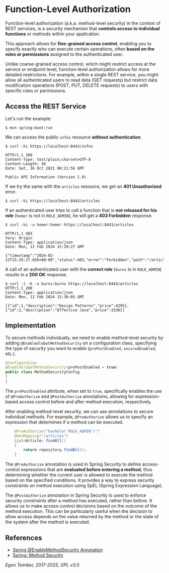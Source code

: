 # Function-Level Authorization

Function-level authorization (a.k.a. method-level security) in the context of REST 
services, is a security mechanism that **controls access to individual functions** or 
methods within your application. 

This approach allows for **fine-grained access control**, enabling you to specify exactly 
who can execute certain operations, often **based on the roles or permissions** assigned 
to the authenticated user.

Unlike coarse-grained access control, which might restrict access at the service or endpoint 
level, function-level authorization allows for more detailed restrictions. 
For example, within a single REST service, you might allow all authenticated users to read 
data (GET requests) but restrict data modification operations (POST, PUT, DELETE requests) 
to users with specific roles or permissions.

## Access the REST Service

Let's run the example:
```
$ mvn spring-boot:run
```

We can access the public `infos` resource **without authentication**.
```
$ curl -ki https://localhost:8443/infos

HTTP/1.1 200 
Content-Type: text/plain;charset=UTF-8
Content-Length: 36
Date: Sat, 16 Oct 2021 08:21:56 GMT

Public API Information (Version 1.0)
```

If we try the same with the `articles` resource, we get an **401 Unauthorized** error.
```
$ curl -ki https://localhost:8443/articles
```

If an authenticated user tries to call a function that is **not released for his role**
(`homer` is not in `ROLE_ADMIN`), he will get a **403 Forbidden** response.
```
$ curl -ki -u homer:homer https://localhost:8443/articles

HTTP/1.1 403 
Vary: Origin
Content-Type: application/json
Date: Mon, 12 Feb 2024 15:29:27 GMT

{"timestamp":"2024-02-12T15:29:27.658+00:00","status":403,"error":"Forbidden","path":"/articles"}
```

A call of an authenticated user with the **correct role** (`burns` is in `ROLE_ADMIN`) results 
in a **200 OK** response.

```
$ curl -i -k -u burns:burns https://localhost:8443/articles
HTTP/1.1 200 
Content-Type: application/json
Date: Mon, 12 Feb 2024 15:30:05 GMT

[{"id":1,"description":"Design Patterns","price":4295},{"id":2,"description":"Effective Java","price":3336}]
```

## Implementation

To secure methods individually, we need to enable method-level security by adding 
`@EnableGlobalMethodSecurity` on a configuration class, specifying the type of security 
you want to enable (`prePostEnabled`, `securedEnabled`, etc.).

```Java
@Configuration
@EnableGlobalMethodSecurity(prePostEnabled = true)
public class MethodSecurityConfig
{
}
```

The `prePostEnabled` attribute, when set to `true`, specifically enables the use of
`@PreAuthorize` and `@PostAuthorize` annotations, allowing for expression-based access 
control before and after method execution, respectively.

After enabling method-level security, we can use annotations to secure individual methods. 
For example, `@PreAuthorize` allows us to specify an expression that determines if a method 
can be executed.

```Java
    @PreAuthorize("hasRole('ROLE_ADMIN')")
    @GetMapping("/articles")
    List<Article> findAll()
    {
        return repository.findAll();
    }
```

The `@PreAuthorize` annotation is used in Spring Security to define access-control expressions 
that are **evaluated before entering a method**, thus determining whether the current user is 
allowed to execute the method based on the specified conditions.
It provides a way to express security constraints on method execution using SpEL 
(Spring Expression Language).

The `@PostAuthorize` annotation in Spring Security is used to enforce security constraints 
after a method has executed, rather than before. It allows us to make access-control decisions 
based on the outcome of the method execution. 
This can be particularly useful when the decision to allow access depends on the value returned 
by the method or the state of the system after the method is executed.



## References
* [Spring @EnableMethodSecurity Annotation](https://www.baeldung.com/spring-enablemethodsecurity)
* [Spring: Method Security](https://docs.spring.io/spring-security/reference/servlet/authorization/method-security.html)

*Egon Teiniker, 2017-2025, GPL v3.0*